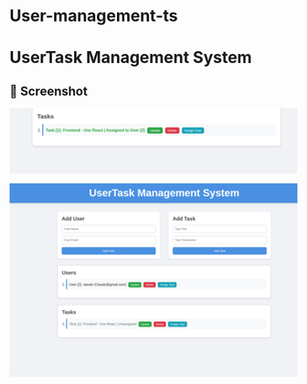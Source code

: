 # User-management-ts
# UserTask Management System

## 📸 Screenshot

![App Screenshot](./assets/assign.png)


![App Screenshot](./assets/createtask%20and%20user.png)

